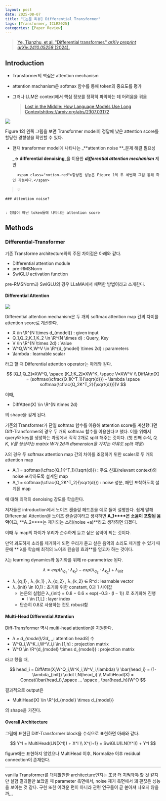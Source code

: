 ```yaml
---
layout: post
date: 2025-08-07
title: "[논문 리뷰] Differential Transformer"
tags: [Transformer, ICLR2025]
categories: [Paper Review]
---
```


> [Ye, Tianzhu, et al. "Differential transformer." ](https://arxiv.org/abs/2410.05258)[_arXiv preprint arXiv:2410.05258_](https://arxiv.org/abs/2410.05258)[ (2024).](https://arxiv.org/abs/2410.05258)



## Introduction

- Transformer의 핵심은 attention mechanism
- attention machanism은 softmax 함수를 통해 token의 중요도를 평가
- 그러나 LLM은 context에서 핵심 정보를 정확히 파악하는 데 어려움을 겪음

	> [Lost in the Middle: How Language Models Use Long Contextshttps://arxiv.org/abs/2307.03172](https://arxiv.org/abs/2307.03172)


![](https://prod-files-secure.s3.us-west-2.amazonaws.com/542b861c-36a8-4051-84e5-8804b6728dba/9083ea56-691a-4752-ae26-47f403431ac8/image.png?X-Amz-Algorithm=AWS4-HMAC-SHA256&X-Amz-Content-Sha256=UNSIGNED-PAYLOAD&X-Amz-Credential=ASIAZI2LB466TE5MVFYB%2F20250815%2Fus-west-2%2Fs3%2Faws4_request&X-Amz-Date=20250815T024412Z&X-Amz-Expires=3600&X-Amz-Security-Token=IQoJb3JpZ2luX2VjEAkaCXVzLXdlc3QtMiJGMEQCIAPb94HDw%2Fv2OUONwmsdpXBYgOK%2FKGMYbHzUcGs5l8DLAiAscujPUtc7ut9CZa3u5tRTjeY8fVlequMsoW3b9DKQGyr%2FAwhSEAAaDDYzNzQyMzE4MzgwNSIMhQN%2F4CRHRLhnXIUCKtwDeS6B%2FeKT53G%2FkLvtCYV7HJdDIHDqbFzAGmQinCTNgqPRkONEdRdslnA3khkEmBjwagujE4mi7FZV88p2h7umCki6N52qP7gR%2FGic35S2twGYmcYGvRr7kCl%2FnnMGhq6SI6lV%2FecKLhW0RBUrGNKJPBtUbifi7GD92rLZz7P613S7uYxt8BqeCbyamUIL42Tp4ESawquVJ10OdqZcUuL0AbpN8u%2FMf3HlCGyFJbWHj9MhQVbou8fIKiqJR%2Fk8rL1iBjYW402hkZ1VIS0uUtdDapg8hp8%2BWA8EU%2BLF9xHB%2BeInRvsJ5QgoQobzhJSe0IU79twoS7l6nb5iyINQsn9RgKNMwSCs7iSNd26gu%2Bk%2FmofCuLp1hHquSwcY0UdnTzRNvigqla3aHgEOGHh%2FuSR1C%2BDCl4BQjxqcYEFF72T5YSYxclRbFpigyNmh%2BwpT2k3amJFQO50ysfE9%2F7EDbvh8yzpI4jnNqu%2F9R3JhixZPwtHIwjr%2BKSxN1aSmra8Pg1bIk6kAcx7u%2FBV4%2FaEp7EQgCmBgZvcxTAXEqPUOw5s5p%2Fq1%2B9HQXTDH9V8s6555DMTmjwBbx2P5EF8ZwcOrFjFKpZhxf2DfAWwHYq4cNehtI4AB5iojjm%2FgPH1jYSkwm4f6xAY6pgGMdbcvff6SePIH9uTHtfVBOovkMwUbr0KKZzjqyO78H0bX9sy3LF0WOIThJSLQ%2BX1LV56wqBbGuM2Yl1eC3wixLxbrsvNRwLfUJFQSRFMio3vqpw%2BNWIn8ntnjtUKHkSNPcAx0x7nVyGcabP0WOtLzBYbygo%2FkrkKuX7ahD11R8xh3ZI49X%2F%2FzLSkvuqY7%2F8s3xwpfFR5cQurzoNnbRz%2FdIHKl4tYT&X-Amz-Signature=b3572efce4562bb98790348342bb6d0cc223b799aaac8717b515e32afb12fd2a&X-Amz-SignedHeaders=host&x-amz-checksum-mode=ENABLED&x-id=GetObject)


Figure 1의 왼쪽 그림을 보면 Transformer model이 정답에 낮은 attention score를 할당한 경향성을 확인할 수 있다.

- 현재 transformer model에 나타나는 _**attention noise **_문제 해결 필요성

	_**→ differential denoising**_을 이용한 _**differential attention mechanism**_ 제안


		<span class="notion-red">향상된 성능은 Figure 1의 두 세번째 그림 통해 확인 가능하다.</span>


> 💡 


	### Attention noise?


	: 정답이 아닌 token들에 나타나는 attention score



## Methods



### Differential-Transformer


기존 Transforme architecture와의 주된 차이점은 아래와 같다.

- Differential attention module
- pre-RMSNorm
- SwiGLU activation function

pre-RMSNorm과 SwiGLU의 경우 LLaMA에서 채택한 방법이라고 소개한다.



#### Differential Attention


![](https://prod-files-secure.s3.us-west-2.amazonaws.com/542b861c-36a8-4051-84e5-8804b6728dba/116d70b2-1963-4810-9167-f4c7d8a06e8f/image.png?X-Amz-Algorithm=AWS4-HMAC-SHA256&X-Amz-Content-Sha256=UNSIGNED-PAYLOAD&X-Amz-Credential=ASIAZI2LB466TE5MVFYB%2F20250815%2Fus-west-2%2Fs3%2Faws4_request&X-Amz-Date=20250815T024412Z&X-Amz-Expires=3600&X-Amz-Security-Token=IQoJb3JpZ2luX2VjEAkaCXVzLXdlc3QtMiJGMEQCIAPb94HDw%2Fv2OUONwmsdpXBYgOK%2FKGMYbHzUcGs5l8DLAiAscujPUtc7ut9CZa3u5tRTjeY8fVlequMsoW3b9DKQGyr%2FAwhSEAAaDDYzNzQyMzE4MzgwNSIMhQN%2F4CRHRLhnXIUCKtwDeS6B%2FeKT53G%2FkLvtCYV7HJdDIHDqbFzAGmQinCTNgqPRkONEdRdslnA3khkEmBjwagujE4mi7FZV88p2h7umCki6N52qP7gR%2FGic35S2twGYmcYGvRr7kCl%2FnnMGhq6SI6lV%2FecKLhW0RBUrGNKJPBtUbifi7GD92rLZz7P613S7uYxt8BqeCbyamUIL42Tp4ESawquVJ10OdqZcUuL0AbpN8u%2FMf3HlCGyFJbWHj9MhQVbou8fIKiqJR%2Fk8rL1iBjYW402hkZ1VIS0uUtdDapg8hp8%2BWA8EU%2BLF9xHB%2BeInRvsJ5QgoQobzhJSe0IU79twoS7l6nb5iyINQsn9RgKNMwSCs7iSNd26gu%2Bk%2FmofCuLp1hHquSwcY0UdnTzRNvigqla3aHgEOGHh%2FuSR1C%2BDCl4BQjxqcYEFF72T5YSYxclRbFpigyNmh%2BwpT2k3amJFQO50ysfE9%2F7EDbvh8yzpI4jnNqu%2F9R3JhixZPwtHIwjr%2BKSxN1aSmra8Pg1bIk6kAcx7u%2FBV4%2FaEp7EQgCmBgZvcxTAXEqPUOw5s5p%2Fq1%2B9HQXTDH9V8s6555DMTmjwBbx2P5EF8ZwcOrFjFKpZhxf2DfAWwHYq4cNehtI4AB5iojjm%2FgPH1jYSkwm4f6xAY6pgGMdbcvff6SePIH9uTHtfVBOovkMwUbr0KKZzjqyO78H0bX9sy3LF0WOIThJSLQ%2BX1LV56wqBbGuM2Yl1eC3wixLxbrsvNRwLfUJFQSRFMio3vqpw%2BNWIn8ntnjtUKHkSNPcAx0x7nVyGcabP0WOtLzBYbygo%2FkrkKuX7ahD11R8xh3ZI49X%2F%2FzLSkvuqY7%2F8s3xwpfFR5cQurzoNnbRz%2FdIHKl4tYT&X-Amz-Signature=ab81c0a510fad8c849431b02ce6c313aa224e90b2124bf6f1b2320512808513f&X-Amz-SignedHeaders=host&x-amz-checksum-mode=ENABLED&x-id=GetObject)


Differential attention mechanism은 두 개의 softmax attention map 간의 차이를 attention score로 계산한다.

- X \in \R^{N \times d\_{model}} : given input
- Q\_1,Q\_2,K\_1,K\_2 \in \R^{N \times d} : Query, Key
- V \in \R^{N \times 2d} : Value
- W^Q,W^K,W^V \in \R^{d\_{model} \times 2d} : parameters
- \lambda : learnable scalar

라고 할 때 Differential attention operator는 아래와 같다.


$$
[Q_1;Q_2]=XW^Q, \space [K_1;K_2]=XW^K, \space V=XW^V \\
DiffAttn(X) = (softmax(\cfrac{Q_1K^T_1}{\sqrt{d}}) - \lambda \space softmax(\cfrac{Q_2K^T_2}{\sqrt{d}}))V
$$


이때,

- DiffAtten(X) \in \R^{N \times 2d}

의 shape을 갖게 된다.


기존의 Transformer가 단일 softmax 함수를 이용해 attention score를 계산했다면 Diff-Transformer의 경우 두 개의 softmax 함수를 이용한다고 했다. 이를 위해서 query와 key를 생성하는 과정에서 각각 2개로 split 해주는 것이다. <span class="notion-red">(첫 번째 수식, </span><span class="notion-red">_Q, K, V를 생성하는 matrix W가 2d의 dismension을 가지는 이유도 split 때문_</span><span class="notion-red">)</span>


 λ의 경우 두 softmax attention map 간의 차이를 조정하기 위한 scaler로 두 개의 attention map

- A\_1 = softmax(\cfrac{Q\_1K^T\_1}{\sqrt{d}}) : 주요 신호(relevant context)와 noise 포착하도록 설계된 map
- A\_1 = softmax(\cfrac{Q\_2K^T\_2}{\sqrt{d}}) : noise 성분, 패턴 포착하도록 설계된 map 

에 대해 최적의 denoising 강도를 학습한다.


저자들은 introduction에서 노이즈 캔슬링 헤드폰을 예로 들어 설명한다. 쉽게 말해 Differential Attention을 노이즈 캔슬링이라고 생각하면 **A\_1****은 소음이 포함된 음악**이고, **A\_2****는 제거되는 소리(noise +a)**라고 생각하면 되겠다. 


이때 두 map의 차이가 우리가 순수하게 듣고 싶은 음악이 되는 것이다. 


만약 과도하게 소리를 제거하게 되면 우리가 듣고 싶은 음악의 소리도 제거할 수 있기 때문에 ** λ를 학습해 최적의 노이즈 캔슬링 효과**를 얻고자 하는 것이다.


λ는 learning dynamics와 동기화를 위해 re-parametrize 된다.


$$
\lambda = exp(\lambda_{q_1} \cdot \lambda_{k_1}) - exp(\lambda_{q_2} \cdot \lambda_{k_2}) + \lambda_{init}
$$

- λ\_{q\_1} , λ\_{k\_1} , λ\_{q\_2} , λ\_{k\_2} ∈ R^d : learnable vector
- λ\_{init} \in (0,1) : 초기화 위한 constant, 0과 1 사이값
	- 논문의 실험은 λ\_{init} = 0.8 − 0.6 × exp(−0.3 · (l − 1)) 로 초기화해 진행
		- l \in [1,L] : layer index
	- 단순히 0.8로 사용하는 것도 robust함


#### **Multi-Head Differential Attention**


Diff-Transformer 역시 multi-head attention을 지원한다.

- _h = d\_{model}/2d__ _: attention head의 수
- W^Q\_i,W^K\_i,W^V\_i,i \in [1,h] : projection matrix
- W^O \in \R^{d\_{model} \times d\_{model}} : projection matrix

라고 했을 때,


$$
head_i = DiffAttn(X;W^Q_i,W^K_i,W^V_i,\lambda) \\
\bar{head_i} = (1-\lambda_{init}) \cdot LN(head_i) \\
MultiHead(X) = Concat(\bar{head_i},\space ... \space , \bar{head_h})W^O
$$


결과적으로 output은

- MultiHead(X) \in \R^{d\_{model} \times d\_{model}}

의 shape을 가진다.



#### Overall Architecture


그림에 표현된 Diff-Transformer block을 수식으로 표현하면 아래와 같다.


$$
Y^l = MultiHead(LN(X^l)) + X^l \\
X^{l+1} = SwiGLU(LN(Y^l)) + Y^l
$$


figure에는 표현하지 않았으나 MultiHead 이후, Normalize 이후 residual connection이 존재한다.


---


vanilla Transformer를 대체할만한 architecture인지는 조금 더 지켜봐야 할 것 같지만 실험 결과들만 보았을 때 parameter 측면에서, noise 제거 측면에서 꽤 괜찮은 성능을 보이는 것 같다. 구현 또한 어려운 편이 아니라 관련 연구들이 곧 쏟아져 나오지 않을까,,,

